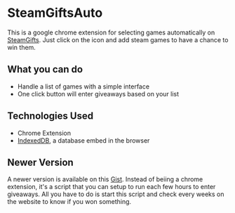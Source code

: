 SteamGiftsAuto
===================

This is a google chrome extension for selecting games automatically on [SteamGifts](http://www.steamgifts.com/). Just click on the icon and add steam games to have a chance to win them.

## What you can do

- Handle a list of games with a simple interface
- One click button will enter giveaways based on your list


## Technologies Used

 - Chrome Extension
 - [IndexedDB](https://developer.mozilla.org/fr/docs/IndexedDB), a database embed in the browser

## Newer Version

A newer version is available on this [Gist](https://gist.github.com/Freelix/0eb643a753902026982a). Instead of beiing a chrome extension, it's a script that you can setup to run each few hours to enter giveaways. All you have to do is start this script and check every weeks on the website to know if you won something.